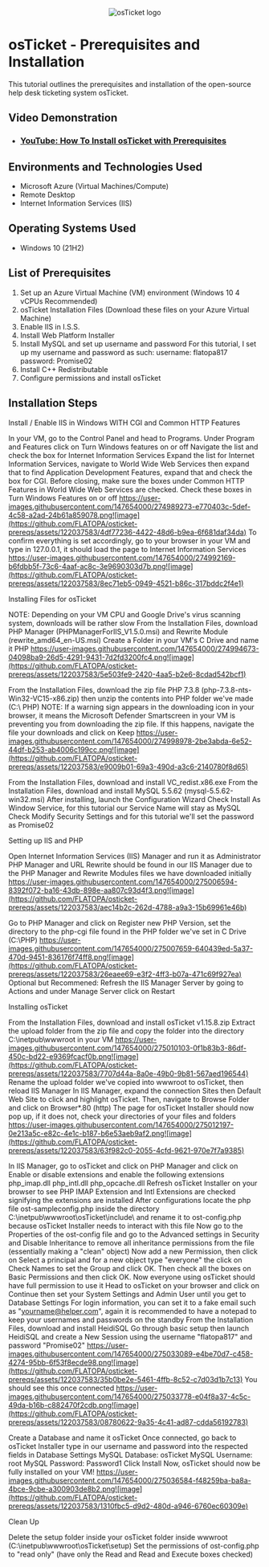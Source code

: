 <p align="center">
<img src="https://i.imgur.com/Clzj7Xs.png" alt="osTicket logo"/>
</p>

<h1>osTicket - Prerequisites and Installation</h1>
This tutorial outlines the prerequisites and installation of the open-source help desk ticketing system osTicket.<br />


<h2>Video Demonstration</h2>

- ### [YouTube: How To Install osTicket with Prerequisites](https://www.youtube.com)

<h2>Environments and Technologies Used</h2>

- Microsoft Azure (Virtual Machines/Compute)
- Remote Desktop
- Internet Information Services (IIS)

<h2>Operating Systems Used </h2>

- Windows 10</b> (21H2)

<h2>List of Prerequisites</h2>

1. Set up an Azure Virtual Machine (VM) environment (Windows 10 4 vCPUs Recommended)
2. osTicket Installation Files (Download these files on your Azure Virtual Machine)
3. Enable IIS in I.S.S.
4. Install Web Platform Installer
5. Install MySQL and set up username and password
For this tutorial, I set up my username and password as such:
username: flatopa817
password: Promise02
6. Install C++ Redistributable
7. Configure permissions and install osTicket

<h2>Installation Steps</h2>

Install / Enable IIS in Windows WITH CGI and Common HTTP Features

In your VM, go to the Control Panel and head to Programs.
Under Program and Features click on Turn Windows features on or off
Navigate the list and check the box for Internet Information Services
Expand the list for Internet Information Services, navigate to World Wide Web Services then expand that to find Application Development Features, expand that and check the box for CGI.
Before closing, make sure the boxes under Common HTTP Features in World Wide Web Services are checked.
Check these boxes in Turn Windows Features on or off
https://user-images.githubusercontent.com/147654000/274989273-e770403c-5def-4c58-a2ad-24b61a859078.png![image](https://github.com/FLATOPA/osticket-prereqs/assets/122037583/4df77236-4422-48d6-b9ea-6f681daf34da)
To confirm everything is set accordingly, go to your browser in your VM and type in 127.0.0.1, it should load the page to Internet Information Services
https://user-images.githubusercontent.com/147654000/274992169-b6fdbb5f-73c6-4aaf-ac8c-3e9690303d7b.png![image](https://github.com/FLATOPA/osticket-prereqs/assets/122037583/8ec71eb5-0949-4521-b86c-317bddc2f4e1)

Installing Files for osTicket

NOTE: Depending on your VM CPU and Google Drive's virus scanning system, downloads will be rather slow
From the Installation Files, download PHP Manager (PHPManagerForIIS_V1.5.0.msi) and Rewrite Module (rewrite_amd64_en-US.msi)
Create a Folder in your VM's C Drive and name it PHP
https://user-images.githubusercontent.com/147654000/274994673-04098ba9-26d5-4291-9431-7d2fd3200fc4.png![image](https://github.com/FLATOPA/osticket-prereqs/assets/122037583/5e503fe9-2420-4aa5-b2e6-8cdad542bcf1)

From the Installation Files, download the zip file PHP 7.3.8 (php-7.3.8-nts-Win32-VC15-x86.zip) then unzip the contents into PHP folder we've made (C:\ PHP)
NOTE: If a warning sign appears in the downloading icon in your browser, it means the Microsoft Defender Smartscreen in your VM is preventing you from downloading the zip file. If this happens, navigate the file your downloads and click on Keep
https://user-images.githubusercontent.com/147654000/274998978-2be3abda-6e52-44df-b253-ab4006c199cc.png![image](https://github.com/FLATOPA/osticket-prereqs/assets/122037583/e9009b01-69a3-490d-a3c6-2140780f8d65)

From the Installation Files, download and install VC_redist.x86.exe
From the Installation Files, download and install MySQL 5.5.62 (mysql-5.5.62-win32.msi)
After installing, launch the Configuration Wizard
Check Install As Window Service, for this tutorial our Service Name will stay as MySQL
Check Modify Security Settings and for this tutorial we'll set the password as Promise02

Setting up IIS and PHP

Open Internet Information Services (IIS) Manager and run it as Administrator
PHP Manager and URL Rewrite should be found in our IIS Manager due to the PHP Manager and Rewrite Modules files we have downloaded initially
https://user-images.githubusercontent.com/147654000/275006594-8392f072-ba16-43db-898e-aa807c93d4f3.png![image](https://github.com/FLATOPA/osticket-prereqs/assets/122037583/aec14b2c-262d-4788-a9a3-15b69961e46b)

Go to PHP Manager and click on Register new PHP Version, set the directory to the php-cgi file found in the PHP folder we've set in C Drive (C:\PHP)
https://user-images.githubusercontent.com/147654000/275007659-640439ed-5a37-470d-9451-836176f74ff8.png![image](https://github.com/FLATOPA/osticket-prereqs/assets/122037583/26eaee69-e3f2-4ff3-b07a-471c69f927ea)
Optional but Recommened: Refresh the IIS Manager Server by going to Actions and under Manage Server click on Restart

Installing osTicket

From the Installation Files, download and install osTicket v1.15.8.zip
Extract the upload folder from the zip file and copy the folder into the directory C:\inetpub\wwwroot in your VM
https://user-images.githubusercontent.com/147654000/275010103-0f1b83b3-86df-450c-bd22-e9369fcacf0b.png![image](https://github.com/FLATOPA/osticket-prereqs/assets/122037583/7707d44a-8a0e-49b0-9b81-567aed196544)
Rename the upload folder we've copied into wwwroot to osTicket, then reload IIS Manager
In IIS Manager, expand the connection Sites then Default Web Site to click and highlight osTicket. Then, navigate to Browse Folder and click on Browser*.80 (http)
The page for osTicket Installer should now pop up, if it does not, check your directories of your files and folders
https://user-images.githubusercontent.com/147654000/275012197-0e213a5c-e82c-4e1c-b187-b6e53aeb9af2.png![image](https://github.com/FLATOPA/osticket-prereqs/assets/122037583/63f982c0-2055-4cfd-9621-970e7f7a9385)

In IIS Manager, go to osTicket and click on PHP Manager and click on Enable or disable extensions and enable the following extensions
php_imap.dll
php_intl.dll
php_opcache.dll
Refresh osTicket Installer on your browser to see PHP IMAP Extension and Intl Extensions are checked signifying the extensions are installed
After configurations locate the php file ost-sampleconfig.php inside the directory C:\inetpub\wwwroot\osTicket\include\ and rename it to ost-config.php because osTicket Installer needs to interact with this file
Now go to the Properties of the ost-config file and go to the Advanced settings in Security and Disable Inheritance to remove all inheritance permissions from the file (essentially making a "clean" object)
Now add a new Permission, then click on Select a principal and for a new object type "everyone" the click on Check Names to set the Group and click OK. Then check all the boxes on Basic Permissions and then click OK. Now everyone using osTicket should have full permission to use it
Head to osTicket on your browser and click on Continue then set your System Settings and Admin User until you get to Database Settings
For login information, you can set it to a fake email such as "yourname@helper.com", again it is recommended to have a notepad to keep your usernames and passwords on the standby
From the Installation Files, download and install HeidiSQL
Go through basic setup then launch HeidiSQL and create a New Session using the username "flatopa817" and password "Promise02"
https://user-images.githubusercontent.com/147654000/275033089-e4be70d7-c458-4274-95bb-6f53f8ecde98.png![image](https://github.com/FLATOPA/osticket-prereqs/assets/122037583/35b0be2e-5461-4ffb-8c52-c7d03d1b7c13)
You should see this once connected
https://user-images.githubusercontent.com/147654000/275033778-e04f8a37-4c5c-49da-b16b-c882470f2cdb.png![image](https://github.com/FLATOPA/osticket-prereqs/assets/122037583/08780622-9a35-4c41-ad87-cdda56192783)

Create a Database and name it osTicket
Once connected, go back to osTicket Installer type in our username and password into the respected fields in Database Settings
MySQL Database: osTicket
MySQL Username: root
MySQL Password: Password1
Click Install Now, osTicket should now be fully installed on your VM!
https://user-images.githubusercontent.com/147654000/275036584-f48259ba-ba8a-4bce-9cbe-a300903de8b2.png![image](https://github.com/FLATOPA/osticket-prereqs/assets/122037583/1310fbc5-d9d2-480d-a946-6760ec60309e)

Clean Up

Delete the setup folder inside your osTicket folder inside wwwroot (C:\inetpub\wwwroot\osTicket\setup)
Set the permissions of ost-config.php to "read only" (have only the Read and Read and Execute boxes checked)




